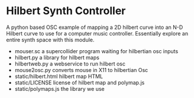 Hilbert Synth Controller
========================

A python based OSC example of mapping a 2D hilbert curve into an N-D Hilbert curve to use for a computer music controller. Essentially explore an entire synth space with this module.

* mouser.sc a supercollider program waiting for hilbertian osc inputs
* hilbert.py a library for hilbert maps
* hilbertweb.py a webservice to run hilbert osc
* mouse2osc.py converts mouse in X11 to hilbertian Osc
* static/hilbert.html hilbert map HTML
* static/LICENSE license of hilbert map and polymap.js
* static/polymaps.js the library we use
